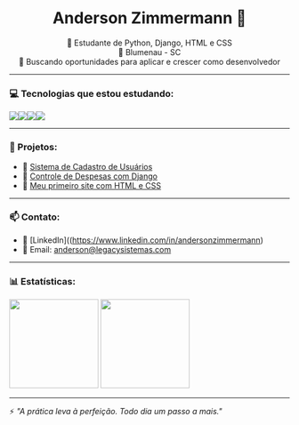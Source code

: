 <h1 align="center">Anderson Zimmermann 👋</h1>

<p align="center">
  🌱 Estudante de Python, Django, HTML e CSS  
  <br/>
  📍 Blumenau - SC  
  <br/>
  🚀 Buscando oportunidades para aplicar e crescer como desenvolvedor
</p>

---

### 💻 Tecnologias que estou estudando:

<div style="display: flex; flex-direction: row;">
  <img src="https://img.shields.io/badge/-Python-3776AB?style=flat&logo=python&logoColor=white" />
  <img src="https://img.shields.io/badge/-Django-092E20?style=flat&logo=django&logoColor=white" />
  <img src="https://img.shields.io/badge/-HTML5-E34F26?style=flat&logo=html5&logoColor=white" />
  <img src="https://img.shields.io/badge/-CSS3-1572B6?style=flat&logo=css3&logoColor=white" />
</div>

---

### 🔧 Projetos:
- 📌 [Sistema de Cadastro de Usuários]()
- 📌 [Controle de Despesas com Django]()
- 📌 [Meu primeiro site com HTML e CSS]()

---

### 📫 Contato:

- 💼 [LinkedIn]((https://www.linkedin.com/in/andersonzimmermann)
- 📧 Email: anderson@legacysistemas.com

---

### 📊 Estatísticas:

<p align="left">
  <img src="https://github-readme-stats.vercel.app/api?username=andersonzimmermann&show_icons=true&theme=radical" height="160" />
  <img src="https://github-readme-stats.vercel.app/api/top-langs/?username=andersonzimmermann&layout=compact&theme=radical" height="160"/>
</p>

---

⚡ *"A prática leva à perfeição. Todo dia um passo a mais."*
